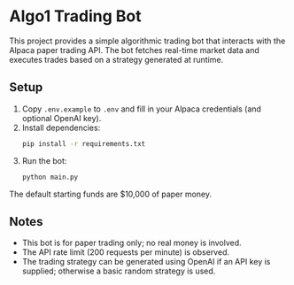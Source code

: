 # Algo1 Trading Bot

This project provides a simple algorithmic trading bot that interacts with the Alpaca paper trading API. The bot fetches real-time market data and executes trades based on a strategy generated at runtime.

## Setup
1. Copy `.env.example` to `.env` and fill in your Alpaca credentials (and optional OpenAI key).
2. Install dependencies:
   ```bash
   pip install -r requirements.txt
   ```
3. Run the bot:
   ```bash
   python main.py
   ```

The default starting funds are $10,000 of paper money.

## Notes
- This bot is for paper trading only; no real money is involved.
- The API rate limit (200 requests per minute) is observed.
- The trading strategy can be generated using OpenAI if an API key is supplied; otherwise a basic random strategy is used.
